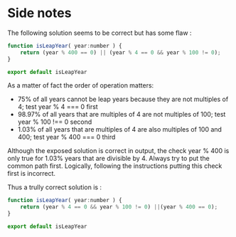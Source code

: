 # Side notes

The following solution seems to be correct but has some flaw :

```javascript
function isLeapYear( year:number ) {
    return (year % 400 == 0) || (year % 4 == 0 && year % 100 != 0);
}

export default isLeapYear
```

As a matter of fact the order of operation matters:

* 75% of all years cannot be leap years because they are not multiples of 4; test year % 4 === 0 first
* 98.97% of all years that are multiples of 4 are not multiples of 100; test year % 100 !== 0 second
* 1.03% of all years that are multiples of 4 are also multiples of 100 and 400; test year % 400 === 0 third

Although the exposed solution is correct in output, the check year % 400 is only true for 1.03% years that are divisible by 4.
Always try to put the common path first.
Logically, following the instructions putting this check first is incorrect.

Thus a trully correct solution is :

```javascript
function isLeapYear( year:number ) {
    return (year % 4 == 0 && year % 100 != 0) ||(year % 400 == 0);
}

export default isLeapYear
```
